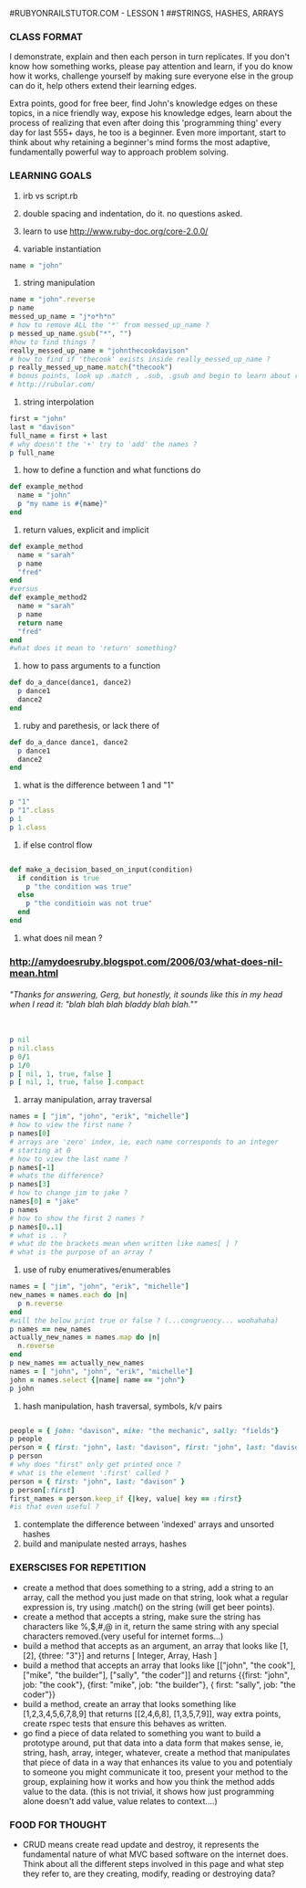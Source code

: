 #RUBYONRAILSTUTOR.COM - LESSON 1
##STRINGS, HASHES, ARRAYS

### CLASS FORMAT

I demonstrate, explain and then each person in turn replicates.  If you don't know how something works, please pay attention and learn, if you do know how it works, challenge yourself by making sure everyone else in the group can do it, help others extend their learning edges.   

Extra points, good for free beer, find John's knowledge edges on these topics, in a nice friendly way, expose his knowledge edges, learn about the process of realizing that even after doing this 'programming thing' every day for last 555+ days, he too is a beginner.  Even more important, start to think about why retaining a beginner's mind forms the most adaptive, fundamentally powerful way to approach problem solving.   




### LEARNING GOALS

  1. irb vs script.rb

  1. double spacing and indentation, do it. no questions asked.

  1. learn to use http://www.ruby-doc.org/core-2.0.0/

  1. variable instantiation

  ```ruby
  name = "john"
  ```

  1. string manipulation  

  ```ruby
  name = "john".reverse
  p name
  messed_up_name = "j*o*h*n"
  # how to remove ALL the '*' from messed_up_name ?
  p messed_up_name.gsub("*", "")
  #how to find things ? 
  really_messed_up_name = "johnthecookdavison"
  # how to find if 'thecook' exists inside really_messed_up_name ? 
  p really_messed_up_name.match("thecook")
  # bonus points, look up .match , .sub, .gsub and begin to learn about regular expressions.. 
  # http://rubular.com/
  ```

  1. string interpolation

  ```ruby
  first = "john"
  last = "davison"
  full_name = first + last
  # why doesn't the '+' try to 'add' the names ? 
  p full_name
  ```

  1. how to define a function and what functions do

  ```ruby
  def example_method
    name = "john"
    p "my name is #{name}"
  end
  ```

  1. return values, explicit and implicit

  ```ruby
  def example_method
    name = "sarah"
    p name
    "fred"
  end
  #versus
  def example_method2
    name = "sarah"
    p name
    return name
    "fred"
  end
  #what does it mean to 'return' something?
  ```

  1. how to pass arguments to a function

  ```ruby
  def do_a_dance(dance1, dance2)
    p dance1
    dance2
  end
  ```

  1. ruby and parethesis, or lack there of

  ```ruby
  def do_a_dance dance1, dance2 
    p dance1
    dance2
  end
  ```

  1. what is the difference between 1 and "1"

  ```ruby
  p "1"
  p "1".class
  p 1
  p 1.class
  ```

  1. if else control flow

  ```ruby

  def make_a_decision_based_on_input(condition)
    if condition is true
      p "the condition was true"
    else
      p "the conditioin was not true"
    end
  end

  ```

  1. what does nil mean ?
  ### http://amydoesruby.blogspot.com/2006/03/what-does-nil-mean.html
  ###### "Thanks for answering, Gerg, but honestly, it sounds like this in my head when I read it: "blah blah blah bladdy blah blah.""

  ```ruby

  p nil
  p nil.class
  p 0/1
  p 1/0
  p [ nil, 1, true, false ]
  p [ nil, 1, true, false ].compact

  ```


  1. array manipulation, array traversal

  ```ruby
  names = [ "jim", "john", "erik", "michelle"]
  # how to view the first name ?
  p names[0]
  # arrays are 'zero' index, ie, each name corresponds to an integer
  # starting at 0
  # how to view the last name ?
  p names[-1]
  # whats the difference? 
  p names[3]
  # how to change jim to jake ? 
  names[0] = "jake"
  p names
  # how to show the first 2 names ? 
  p names[0..1]
  # what is .. ? 
  # what do the brackets mean when written like names[ ] ?
  # what is the purpose of an array ?
  ```

  1. use of ruby enumeratives/enumerables

  ```ruby
  names = [ "jim", "john", "erik", "michelle"]
  new_names = names.each do |n|
    p n.reverse
  end
  #will the below print true or false ? (...congruency... woohahaha)
  p names == new_names
  actually_new_names = names.map do |n|
    n.reverse
  end
  p new_names == actually_new_names
  names = [ "john", "john", "erik", "michelle"]
  john = names.select {|name| name == "john"}
  p john
  ```
  
  1. hash manipulation, hash traversal, symbols, k/v pairs

  ```ruby

  people = { john: "davison", mike: "the mechanic", sally: "fields"}
  p people
  person = { first: "john", last: "davison", first: "john", last: "davison" }
  p person
  # why does "first" only get printed once ? 
  # what is the element ':first' called ? 
  person = { first: "john", last: "davison" }
  p person[:first]
  first_names = person.keep_if {|key, value| key == :first}
  #is that even useful ? 

  ```

  1. contemplate the difference between 'indexed' arrays and unsorted hashes
  1. build and manipulate nested arrays, hashes
  
  ### EXERSCISES FOR REPETITION
  - create a method that does something to a string, add a string to an array, call the method you just made on that string, look what a regular expression is, try using .match() on the string (will get beer points).
  - create a method that accepts a string, make sure the string has characters like %,$,#,@ in it, return the same string with any special characters removed.(very useful for internet forms...)
  - build a method that accepts as an argument, an array that looks like [1, [2], {three: "3"}] and returns [ Integer, Array, Hash ]
  - build a method that accepts an array that looks like [["john", "the cook"], ["mike", "the builder"], ["sally", "the coder"]] and returns {{first: "john", job: "the cook"}, {first: "mike", job: "the builder"}, { first: "sally", job: "the coder"}}
  - build a method, create an array that looks something like [1,2,3,4,5,6,7,8,9] that returns [[2,4,6,8], [1,3,5,7,9]], way extra points, create rspec tests that ensure this behaves as written.
  - go find a piece of data related to something you want to build a prototype around, put that data into a data form that makes sense, ie, string, hash, array, integer, whatever, create a method that manipulates that piece of data in a way that enhances its value to you and potentialy to someone you might communicate it too, present your method to the group, explaining how it works and how you think the method adds value to the data. (this is not trivial, it shows how just programming alone doesn't add value, value relates to context....)



  ### FOOD FOR THOUGHT

  * CRUD means create read update and destroy, it represents the fundamental nature of what MVC based software on the internet does.  Think about all the different steps involved in this page and what step they refer to, are they creating, modify, reading or destroying data?  
